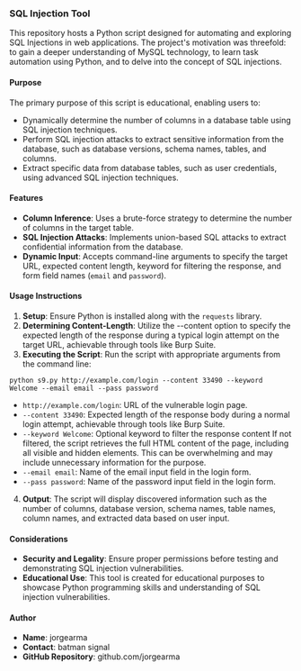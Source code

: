### SQL Injection Tool
This repository hosts a Python script designed for automating and exploring SQL Injections in web applications. The project's motivation was threefold: to gain a deeper understanding of MySQL technology, to learn task automation using Python, and to delve into the concept of SQL injections.

#### Purpose
The primary purpose of this script is educational, enabling users to:
- Dynamically determine the number of columns in a database table using SQL injection techniques.
- Perform SQL injection attacks to extract sensitive information from the database, such as database versions, schema names, tables, and columns.
- Extract specific data from database tables, such as user credentials, using advanced SQL injection techniques.

#### Features
- **Column Inference**: Uses a brute-force strategy to determine the number of columns in the target table.
- **SQL Injection Attacks**: Implements union-based SQL attacks to extract confidential information from the database.
- **Dynamic Input**: Accepts command-line arguments to specify the target URL, expected content length, keyword for filtering the response, and form field names (`email` and `password`).

#### Usage Instructions
1. **Setup**: Ensure Python is installed along with the `requests` library.
2. **Determining Content-Length**: Utilize the --content option to specify the expected length of the response during a typical login attempt on the target URL, achievable through tools like Burp Suite.
3. **Executing the Script**: Run the script with appropriate arguments from the command line:


```
python s9.py http://example.com/login --content 33490 --keyword Welcome --email email --pass password
```


- `http://example.com/login`: URL of the vulnerable login page.
- `--content 33490`: Expected length of the response body during a normal login attempt,  achievable through tools like Burp Suite.
- `--keyword Welcome`: Optional keyword to filter the response content  If not filtered, the script retrieves the full HTML content of the page, including all visible and hidden elements. This can be overwhelming and may include unnecessary information for the purpose.
- `--email email`: Name of the email input field in the login form.
- `--pass password`: Name of the password input field in the login form.

4. **Output**: The script will display discovered information such as the number of columns, database version, schema names, table names, column names, and extracted data based on user input.

#### Considerations
- **Security and Legality**: Ensure proper permissions before testing and demonstrating SQL injection vulnerabilities.
- **Educational Use**: This tool is created for educational purposes to showcase Python programming skills and understanding of SQL injection vulnerabilities.

#### Author
- **Name**: jorgearma
- **Contact**: batman signal
- **GitHub Repository**: github.com/jorgearma







